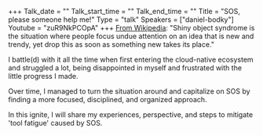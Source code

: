 +++
Talk_date = ""
Talk_start_time = ""
Talk_end_time = ""
Title = "SOS, please someone help me!"
Type = "talk"
Speakers = ["daniel-bodky"]
Youtube = "zuR9NkPCOpA"
+++
[From Wikipedia](https://en.wikipedia.org/wiki/Shiny_object_syndrome): "Shiny object syndrome is the situation where people focus undue attention on an idea that is new and trendy, yet drop this as soon as something new takes its place."

I battle(d) with it all the time when first entering the cloud-native ecosystem and struggled a lot, being disappointed in myself and frustrated with the little progress I made.

Over time, I managed to turn the situation around and capitalize on SOS by finding a more focused, disciplined, and organized approach.

In this ignite, I will share my experiences, perspective, and steps to mitigate 'tool fatigue' caused by SOS.
